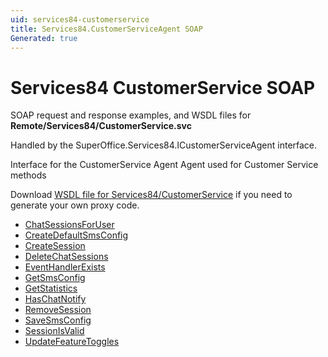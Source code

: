 ```yaml
---
uid: services84-customerservice
title: Services84.CustomerServiceAgent SOAP
Generated: true
---
```


# Services84 CustomerService SOAP

SOAP request and response examples, and WSDL files for **Remote/Services84/CustomerService.svc**

Handled by the <see cref="T:SuperOffice.Services84.ICustomerServiceAgent">SuperOffice.Services84.ICustomerServiceAgent</see> interface.

Interface for the CustomerService Agent
Agent used for Customer Service methods

Download [WSDL file for Services84/CustomerService](../Services84-CustomerService.md) if you need to generate your own proxy code.

* [ChatSessionsForUser](ChatSessionsForUser.md)
* [CreateDefaultSmsConfig](CreateDefaultSmsConfig.md)
* [CreateSession](CreateSession.md)
* [DeleteChatSessions](DeleteChatSessions.md)
* [EventHandlerExists](EventHandlerExists.md)
* [GetSmsConfig](GetSmsConfig.md)
* [GetStatistics](GetStatistics.md)
* [HasChatNotify](HasChatNotify.md)
* [RemoveSession](RemoveSession.md)
* [SaveSmsConfig](SaveSmsConfig.md)
* [SessionIsValid](SessionIsValid.md)
* [UpdateFeatureToggles](UpdateFeatureToggles.md)
